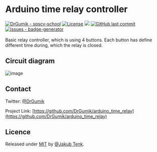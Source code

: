 <p align="left">
  <h1>Arduino time relay controller</h1>
  <a href="https://github.com/DrGumik/arduino_time_relay"><img src="https://img.shields.io/static/v1?label=DrGumik&message=arduino_time_relay&color=yellow&logo=github" alt="DrGumik - spscv-school"></a>
  <a href="#license"><img src="https://img.shields.io/badge/License-MIT-blueviolet" alt="License"></a>
  <a href="https://github.com/DrGumik/arduino_time_relay" alt="Activity"><img src="https://img.shields.io/github/commit-activity/m/DrGumik/arduino_time_relay" /></a>
  <a href="https://github.com/DrGumik/arduino_time_relay" alt="LastCommit"><img alt="GitHub last commit" src="https://img.shields.io/github/last-commit/drgumik/arduino_time_relay"></a>
  <a href="https://github.com/DrGumik/arduino_time_relay/issues"><img src="https://img.shields.io/github/issues/DrGumik/arduino_time_relay" alt="issues - badge-generator"></a>
  </br>
  </br>
  Basic relay controller, which is using 4 buttons. Each button has define different time during, which the relay is closed.
</p>

## Circuit diagram

![image](https://user-images.githubusercontent.com/23415613/172626067-b7e6bdcd-6605-4ae6-aa49-d7f00ad4e6e5.png)

## Contact

Twitter: [@DrGumik](https://twitter.com/DrGumik)

Project Link: [https://github.com/DrGumik/arduino_time_relay](https://github.com/DrGumik/arduino_time_relay)

## Licence

Released under <a href="/LICENSE">MIT</a> by <a href="https://github.com/DrGumik">@Jakub Tenk</a>.
